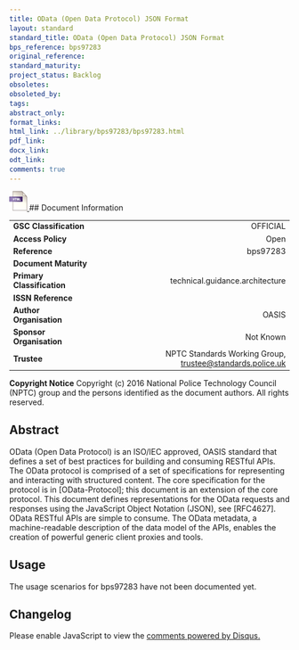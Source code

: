 ```yaml
---
title: OData (Open Data Protocol) JSON Format
layout: standard
standard_title: OData (Open Data Protocol) JSON Format
bps_reference: bps97283
original_reference: 
standard_maturity: 
project_status: Backlog
obsoletes: 
obsoleted_by: 
tags: 
abstract_only:
format_links:
html_link: ../library/bps97283/bps97283.html
pdf_link: 
docx_link: 
odt_link: 
comments: true
---
```



<a target="_blank" href="../library/bps97283/bps97283.html">
    <img src="../images/html@0.5x.png" alt="html link" title="html link" style="max-height:35px;">
</a>
## Document Information

|||
| :------- | ------: |
| **GSC Classification**     | OFFICIAL |
| **Access Policy**          | Open |
| **Reference**              | bps97283  |
| **Document Maturity**      |  |
| **Primary Classification** | technical.guidance.architecture |
| **ISSN Reference**         |  |
| **Author Organisation**    |OASIS|
| **Sponsor Organisation**   |Not Known|
| **Trustee**                | NPTC Standards Working Group, <a href="mailto:trustee@standards.police.uk?subject=bps97283 OData (Open Data Protocol) JSON Format">trustee@standards.police.uk |

**Copyright Notice**
Copyright (c) 2016 National Police Technology Council (NPTC) group and the persons identified as the document authors. All rights reserved.

## Abstract
OData (Open Data Protocol) is an ISO/IEC approved, OASIS standard that defines a set of best practices for building and consuming RESTful APIs. The OData protocol is comprised of a set of specifications for representing and interacting with structured content. The core specification for the protocol is in [OData-Protocol]; this document is an extension of the core protocol. This document defines representations for the OData requests and responses using the JavaScript Object Notation (JSON), see [RFC4627]. OData RESTful APIs are simple to consume. The OData metadata, a machine-readable description of the data model of the APIs, enables the creation of powerful generic client proxies and tools.
        
## Usage
The usage scenarios for bps97283 have not been documented yet.

## Changelog

<div id="disqus_thread"></div>
<script>

/**
*  RECOMMENDED CONFIGURATION VARIABLES: EDIT AND UNCOMMENT THE SECTION BELOW TO INSERT DYNAMIC VALUES FROM YOUR PLATFORM OR CMS.
*  LEARN WHY DEFINING THESE VARIABLES IS IMPORTANT: https://disqus.com/admin/universalcode/#configuration-variables*/
/*
var disqus_config = function () {
this.page.url = PAGE_URL;  // Replace PAGE_URL with your page's canonical URL variable
this.page.identifier = PAGE_IDENTIFIER; // Replace PAGE_IDENTIFIER with your page's unique identifier variable
};
*/
(function() { // DON'T EDIT BELOW THIS LINE
var d = document, s = d.createElement('script');
s.src = 'https://nptcstandards.disqus.com/embed.js';
s.setAttribute('data-timestamp', +new Date());
(d.head || d.body).appendChild(s);
})();
</script>
<noscript>Please enable JavaScript to view the <a href="https://disqus.com/?ref_noscript">comments powered by Disqus.</a></noscript>

